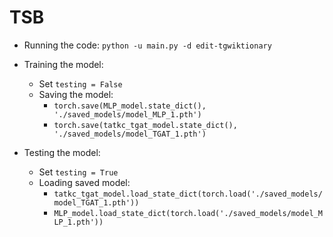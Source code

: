 # TSB

- Running the code:
`python -u main.py -d edit-tgwiktionary`

- Training the model:
  - Set `testing = False`
  - Saving the model:
    - `torch.save(MLP_model.state_dict(), './saved_models/model_MLP_1.pth')`
    - `torch.save(tatkc_tgat_model.state_dict(), './saved_models/model_TGAT_1.pth')`

- Testing the model:
  - Set `testing = True`
  - Loading saved model:
    - `tatkc_tgat_model.load_state_dict(torch.load('./saved_models/model_TGAT_1.pth'))`
    - `MLP_model.load_state_dict(torch.load('./saved_models/model_MLP_1.pth'))`
